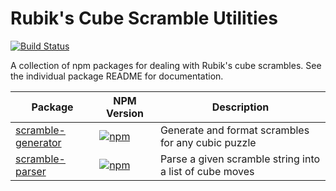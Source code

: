 # Rubik's Cube Scramble Utilities

[![Build Status](https://travis-ci.org/msrose/scramble-generator.svg?branch=master)](https://travis-ci.org/msrose/scramble-generator)

A collection of npm packages for dealing with Rubik's cube scrambles. See the individual package README for documentation.

| Package | NPM Version | Description |
| --- | --- | --- |
| [scramble-generator](./packages/scramble-generator/README.md) | [![npm](https://img.shields.io/npm/v/scramble-generator.svg)](https://www.npmjs.com/package/scramble-generator) | Generate and format scrambles for any cubic puzzle |
| [scramble-parser](./packages/scramble-parser/README.md) | [![npm](https://img.shields.io/npm/v/scramble-parser.svg)](https://www.npmjs.com/package/scramble-parser) | Parse a given scramble string into a list of cube moves |
